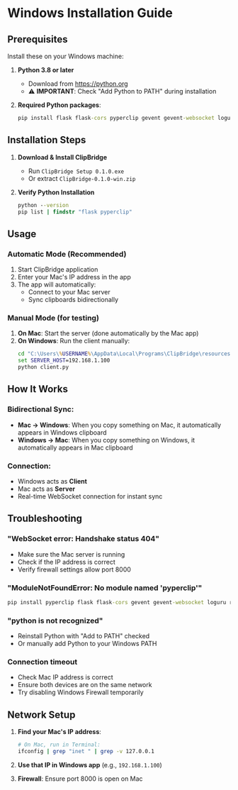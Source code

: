 # Windows Installation Guide

## Prerequisites
Install these on your Windows machine:

1. **Python 3.8 or later**
   - Download from https://python.org
   - ⚠️ **IMPORTANT**: Check "Add Python to PATH" during installation

2. **Required Python packages**:
   ```cmd
   pip install flask flask-cors pyperclip gevent gevent-websocket loguru requests websocket-client
   ```

## Installation Steps

1. **Download & Install ClipBridge**
   - Run `ClipBridge Setup 0.1.0.exe` 
   - Or extract `ClipBridge-0.1.0-win.zip`

2. **Verify Python Installation**
   ```cmd
   python --version
   pip list | findstr "flask pyperclip"
   ```

## Usage

### Automatic Mode (Recommended)
1. Start ClipBridge application
2. Enter your Mac's IP address in the app
3. The app will automatically:
   - Connect to your Mac server
   - Sync clipboards bidirectionally

### Manual Mode (for testing)
1. **On Mac**: Start the server (done automatically by the Mac app)
2. **On Windows**: Run the client manually:
   ```cmd
   cd "C:\Users\%USERNAME%\AppData\Local\Programs\ClipBridge\resources\python"
   set SERVER_HOST=192.168.1.100
   python client.py
   ```

## How It Works

### Bidirectional Sync:
- **Mac → Windows**: When you copy something on Mac, it automatically appears in Windows clipboard
- **Windows → Mac**: When you copy something on Windows, it automatically appears in Mac clipboard

### Connection:
- Windows acts as **Client**
- Mac acts as **Server** 
- Real-time WebSocket connection for instant sync

## Troubleshooting

### "WebSocket error: Handshake status 404"
- Make sure the Mac server is running
- Check if the IP address is correct
- Verify firewall settings allow port 8000

### "ModuleNotFoundError: No module named 'pyperclip'"
```cmd
pip install pyperclip flask flask-cors gevent gevent-websocket loguru requests websocket-client
```

### "python is not recognized"
- Reinstall Python with "Add to PATH" checked
- Or manually add Python to your Windows PATH

### Connection timeout
- Check Mac IP address is correct
- Ensure both devices are on the same network
- Try disabling Windows Firewall temporarily

## Network Setup

1. **Find your Mac's IP address**:
   ```bash
   # On Mac, run in Terminal:
   ifconfig | grep "inet " | grep -v 127.0.0.1
   ```

2. **Use that IP in Windows app** (e.g., `192.168.1.100`)

3. **Firewall**: Ensure port 8000 is open on Mac
